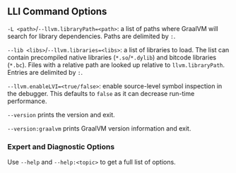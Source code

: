 ## LLI Command Options

`-L <path>`/`--llvm.libraryPath=<path>`: a list of paths where GraalVM will
search for library dependencies. Paths are delimited by `:`.

`--lib <libs>`/`--llvm.libraries=<libs>`: a list of libraries to load. The list
can contain precompiled native libraries (`*.so`/`*.dylib`) and bitcode
libraries (`*.bc`). Files with a relative path are looked up relative to
`llvm.libraryPath`. Entries are delimited by `:`.

`--llvm.enableLVI=<true/false>`: enable source-level symbol inspection in the
debugger. This defaults to `false` as it can decrease run-time performance.

`--version` prints the version and exit.

`--version:graalvm` prints GraalVM version information and exit.

### Expert and Diagnostic Options

Use `--help` and `--help:<topic>` to get a full list of options.
